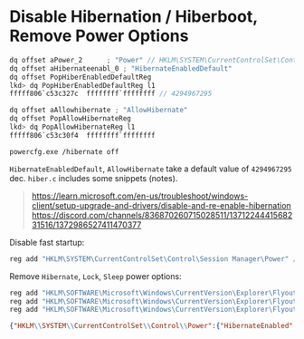 # Disable Hibernation / Hiberboot, Remove Power Options

```c
dq offset aPower_2      ; "Power" // HKLM\SYSTEM\CurrentControlSet\Control\Power
dq offset aHibernateenabl_0 ; "HibernateEnabledDefault"
dq offset PopHiberEnabledDefaultReg
lkd> dq PopHiberEnabledDefaultReg l1
fffff806`c53c327c  ffffffff`ffffffff // 4294967295

dq offset aAllowhibernate ; "AllowHibernate"
dq offset PopAllowHibernateReg
lkd> dq PopAllowHibernateReg l1
fffff806`c53c30f4  ffffffff`ffffffff
```
`powercfg.exe /hibernate off`

`HibernateEnabledDefault`, `AllowHibernate` take a default value of `4294967295` dec. `hiber.c` includes some snippets (notes).
> https://learn.microsoft.com/en-us/troubleshoot/windows-client/setup-upgrade-and-drivers/disable-and-re-enable-hibernation
> https://discord.com/channels/836870260715028511/1371224441568231516/1372986527411470377

Disable fast startup:
```bat
reg add "HKLM\SYSTEM\CurrentControlSet\Control\Session Manager\Power" /v HiberbootEnabled /t REG_DWORD /d 0 /f
```
Remove `Hibernate`, `Lock`, `Sleep` power options:
```bat
reg add "HKLM\SOFTWARE\Microsoft\Windows\CurrentVersion\Explorer\FlyoutMenuSettings" /v ShowHibernateOption /t REG_DWORD /d 0 /f
reg add "HKLM\SOFTWARE\Microsoft\Windows\CurrentVersion\Explorer\FlyoutMenuSettings" /v ShowLockOption /t REG_DWORD /d 0 /f
reg add "HKLM\SOFTWARE\Microsoft\Windows\CurrentVersion\Explorer\FlyoutMenuSettings" /v ShowSleepOption /t REG_DWORD /d 0 /f
```
```json
{"HKLM\\SYSTEM\\CurrentControlSet\\Control\\Power":{"HibernateEnabled":{"Type":"REG_DWORD","Data":0},"HibernateEnabledDefault":{"Type":"REG_DWORD","Data":0},"AllowHibernate":{"Type":"REG_DWORD","Data":0}}}
```
